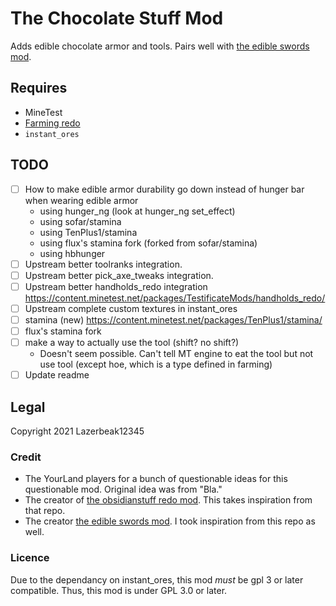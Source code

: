 # The Chocolate Stuff Mod

Adds edible chocolate armor and tools. Pairs well with [the edible swords mod][the_edible_swords_mod].

[the_edible_swords_mod]: https://content.minetest.net/packages/GamingAssociation39/edible_swords/

## Requires

- MineTest <!--TODO what version?-->
- [Farming redo](https://content.minetest.net/packages/TenPlus1/farming/)
- `instant_ores`

## TODO

- [ ] How to make edible armor durability go down instead of hunger bar when wearing edible armor
  - using hunger_ng (look at hunger_ng set_effect)
  - using sofar/stamina
  - using TenPlus1/stamina
  - using flux's stamina fork (forked from sofar/stamina)
  - using hbhunger
- [ ] Upstream better toolranks integration.
- [ ] Upstream better pick_axe_tweaks integration.
- [ ] Upstream better handholds_redo integration https://content.minetest.net/packages/TestificateMods/handholds_redo/
- [ ] Upstream complete custom textures in instant_ores
- [ ] stamina (new) https://content.minetest.net/packages/TenPlus1/stamina/
- [ ] flux's stamina fork
- [ ] make a way to actually use the tool (shift? no shift?)
  - Doesn't seem possible. Can't tell MT engine to eat the tool but not use tool (except hoe, which is a type defined in farming)
- [ ] Update readme

## Legal

Copyright 2021 Lazerbeak12345

### Credit

- The YourLand players for a bunch of questionable ideas for this questionable mod. Original idea was from "Bla."
- The creator of [the obsidianstuff redo mod](https://github.com/OgelGames/obsidianstuff). This takes inspiration from that repo.
- The creator [the edible swords mod][the_edible_swords_mod]. I took inspiration from this repo as well.

### Licence

Due to the dependancy on instant_ores, this mod _must_ be gpl 3 or later compatible. Thus, this mod is under GPL 3.0 or later.
